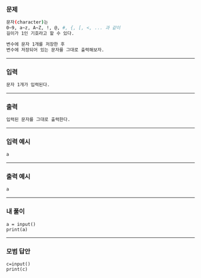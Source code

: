 ### 문제 
```sh
문자(character)는
0~9, a~z, A~Z, !, @, #, {, [, <, ... 과 같이 
길이가 1인 기호라고 할 수 있다.

변수에 문자 1개를 저장한 후
변수에 저장되어 있는 문자를 그대로 출력해보자.
```
***

### 입력
```sh
문자 1개가 입력된다.
```
***

### 출력 
```sh
입력된 문자를 그대로 출력한다.
```
***

### 입력 예시
```sh
a
```
***

### 출력 예시
```sh
a
```
***

### 내 풀이
~~~
a = input()
print(a)
~~~
***

### 모범 답안
~~~
c=input()
print(c)
~~~
